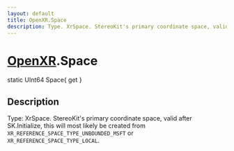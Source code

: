 ```yaml
---
layout: default
title: OpenXR.Space
description: Type. XrSpace. StereoKit's primary coordinate space, valid after SK.Initialize, this will most likely be created from XR_REFERENCE_SPACE_TYPE_UNBOUNDED_MSFT or XR_REFERENCE_SPACE_TYPE_LOCAL.
---
```

# [OpenXR]({{site.url}}/Pages/Reference/OpenXR.html).Space

<div class='signature' markdown='1'>
static UInt64 Space{ get }
</div>

## Description
Type: XrSpace. StereoKit's primary coordinate space,
valid after SK.Initialize, this will most likely be created
from `XR_REFERENCE_SPACE_TYPE_UNBOUNDED_MSFT` or
`XR_REFERENCE_SPACE_TYPE_LOCAL`.

